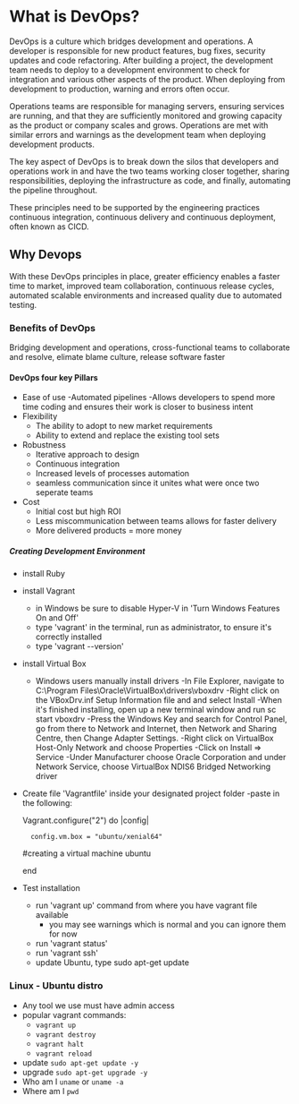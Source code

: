 # What is DevOps?
DevOps is a culture which bridges development and operations.  A developer is responsible for new product features, bug fixes, security updates and code refactoring.  After building a project, the development team needs to deploy to a development environment to check for integration and various other aspects of the product.  When deploying from development to production, warning and errors often occur.

Operations teams are responsible for managing servers, ensuring services are running, and that they are sufficiently monitored and growing capacity as the product or company scales and grows.  Operations are met with similar errors and warnings as the development team when deploying development products.

The key aspect of DevOps is to break down the silos that developers and operations work in and have the two teams working closer together, sharing responsibilities, deploying the infrastructure as code, and finally, automating the pipeline throughout.

These principles need to be supported by the engineering practices continuous integration, continuous delivery and continuous deployment, often known as CICD.


## Why Devops
With these DevOps principles in place, greater efficiency enables a faster time to market, improved team collaboration, continuous release cycles, automated scalable environments and increased quality due to automated testing.


### Benefits of DevOps
Bridging development and operations, cross-functional teams to collaborate and resolve, elimate blame culture, release software faster

#### DevOps four key Pillars
- Ease of use
    -Automated pipelines
    -Allows developers to spend more time coding and ensures their work is closer to business intent
- Flexibility
    - The ability to adopt to new market requirements
    - Ability to extend and replace the existing tool sets
- Robustness
    - Iterative approach to design
    - Continuous integration
    - Increased levels of processes automation
    - seamless communication since it unites what were once two seperate teams
- Cost 
    - Initial cost but high ROI
    - Less miscommunication between teams allows for faster delivery 
    - More delivered products = more money

##### Creating Development Environment
- install Ruby

- install Vagrant
    - in Windows be sure to disable Hyper-V in 'Turn Windows Features On and Off'
    - type 'vagrant' in the terminal, run as administrator, to ensure it's correctly installed
    - type 'vagrant --version' 

- install Virtual Box
    - Windows users manually install drivers
        -In File Explorer, navigate to C:\Program Files\Oracle\VirtualBox\drivers\vboxdrv
        -Right click on the VBoxDrv.inf Setup Information file and and select Install
        -When it's finished installing, open up a new terminal window and run sc start vboxdrv
        -Press the Windows Key and search for Control Panel, go from there to Network and Internet, then Network and Sharing Centre, then Change Adapter Settings.
        -Right click on VirtualBox Host-Only Network and choose Properties
        -Click on Install => Service
        -Under Manufacturer choose Oracle Corporation and under Network Service, choose VirtualBox NDIS6 Bridged Networking driver

- Create file 'Vagrantfile' inside your designated project folder
    -paste in the following:

    Vagrant.configure("2") do |config|

        config.vm.box = "ubuntu/xenial64"
    #creating a virtual machine ubuntu
 


    end

- Test installation
    - run 'vagrant up' command from where you have vagrant file available
        - you may see warnings which is normal and you can ignore them for now
    - run 'vagrant status'
    - run 'vagrant ssh'
    - update Ubuntu, type sudo apt-get update

### Linux - Ubuntu distro

- Any tool we use must have admin access
- popular vagrant commands:
  - `vagrant up`
  - `vagrant destroy`
  - `vagrant halt`
  - `vagrant reload`
- update `sudo apt-get update -y`
- upgrade `sudo apt-get upgrade -y`
- Who am I `uname` or `uname -a`
- Where am I `pwd`
